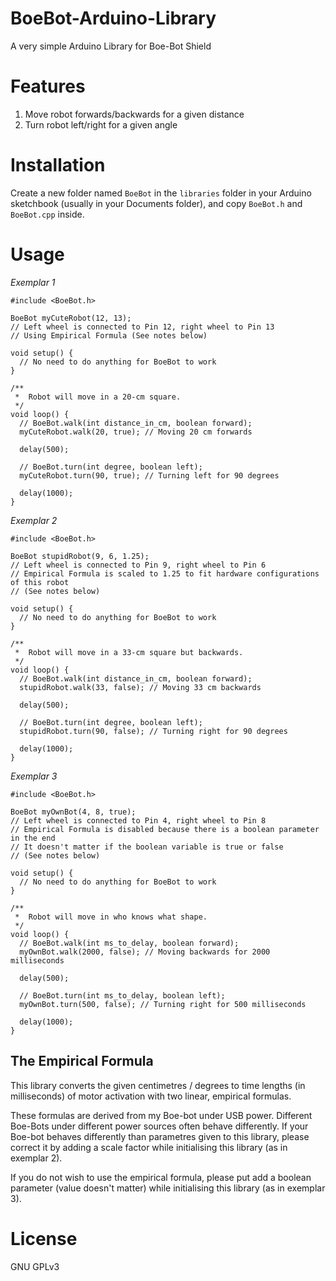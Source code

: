 # BoeBot-Arduino-Library
A very simple Arduino Library for Boe-Bot Shield

# Features
1. Move robot forwards/backwards for a given distance
1. Turn robot left/right for a given angle

# Installation
Create a new folder named `BoeBot` in the `libraries` folder in your Arduino
sketchbook (usually in your Documents folder), and copy `BoeBot.h` and `BoeBot.cpp`
inside.

# Usage
*Exemplar 1*  
``` Arduino
#include <BoeBot.h>

BoeBot myCuteRobot(12, 13);
// Left wheel is connected to Pin 12, right wheel to Pin 13
// Using Empirical Formula (See notes below)

void setup() {
  // No need to do anything for BoeBot to work
}

/**
 *  Robot will move in a 20-cm square.
 */
void loop() {
  // BoeBot.walk(int distance_in_cm, boolean forward);
  myCuteRobot.walk(20, true); // Moving 20 cm forwards

  delay(500);

  // BoeBot.turn(int degree, boolean left);
  myCuteRobot.turn(90, true); // Turning left for 90 degrees

  delay(1000);
}
```

*Exemplar 2*
``` Arduino
#include <BoeBot.h>

BoeBot stupidRobot(9, 6, 1.25);
// Left wheel is connected to Pin 9, right wheel to Pin 6
// Empirical Formula is scaled to 1.25 to fit hardware configurations of this robot
// (See notes below)

void setup() {
  // No need to do anything for BoeBot to work
}

/**
 *  Robot will move in a 33-cm square but backwards.
 */
void loop() {
  // BoeBot.walk(int distance_in_cm, boolean forward);
  stupidRobot.walk(33, false); // Moving 33 cm backwards

  delay(500);

  // BoeBot.turn(int degree, boolean left);
  stupidRobot.turn(90, false); // Turning right for 90 degrees

  delay(1000);
}
```

*Exemplar 3*
``` Arduino
#include <BoeBot.h>

BoeBot myOwnBot(4, 8, true);
// Left wheel is connected to Pin 4, right wheel to Pin 8
// Empirical Formula is disabled because there is a boolean parameter in the end
// It doesn't matter if the boolean variable is true or false
// (See notes below)

void setup() {
  // No need to do anything for BoeBot to work
}

/**
 *  Robot will move in who knows what shape.
 */
void loop() {
  // BoeBot.walk(int ms_to_delay, boolean forward);
  myOwnBot.walk(2000, false); // Moving backwards for 2000 milliseconds

  delay(500);

  // BoeBot.turn(int ms_to_delay, boolean left);
  myOwnBot.turn(500, false); // Turning right for 500 milliseconds

  delay(1000);
}
```

## The Empirical Formula
This library converts the given centimetres / degrees to time lengths (in milliseconds)
of motor activation with two linear, empirical formulas.

These formulas are derived from my Boe-bot under USB power.
Different Boe-Bots under different power sources often behave differently. If
your Boe-bot behaves differently than parametres given to this library, please correct it by adding
a scale factor while initialising this library (as in exemplar 2).

If you do not wish to use the empirical formula, please put add a boolean parameter
(value doesn't matter) while initialising this library (as in exemplar 3).


# License
GNU GPLv3

